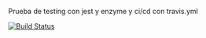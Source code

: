 Prueba de testing con jest y enzyme y ci/cd con travis.yml

[![Build Status](https://travis-ci.org/Ifmr24/React-Jest-and-enzyme-example.svg?branch=master)](https://travis-ci.org/Ifmr24/React-Jest-and-enzyme-example)
